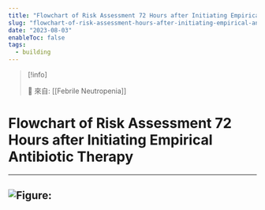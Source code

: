```yaml
---
title: "Flowchart of Risk Assessment 72 Hours after Initiating Empirical Antibiotic Therapy"
slug: "flowchart-of-risk-assessment-hours-after-initiating-empirical-antibiotic-therapy"
date: "2023-08-03"
enableToc: false
tags:
  - building
---
```


> [!info]
>
> 🌱 來自: [[Febrile Neutropenia]]

# Flowchart of Risk Assessment 72 Hours after Initiating Empirical Antibiotic Therapy

---
![Figure: ](https://i.imgur.com/de5s3kP.png)
---
